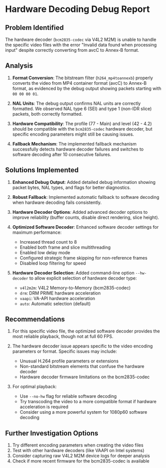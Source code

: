 # Hardware Decoding Debug Report

## Problem Identified

The hardware decoder (`bcm2835-codec` via V4L2 M2M) is unable to handle the specific video files with the error "Invalid data found when processing input" despite correctly converting from avcC to Annex-B format.

## Analysis

1. **Format Conversion**: The bitstream filter (`h264_mp4toannexb`) properly converts the video from MP4 container format (avcC) to Annex-B format, as evidenced by the debug output showing packets starting with `00 00 00 01`.

2. **NAL Units**: The debug output confirms NAL units are correctly formatted. We observed NAL type 6 (SEI) and type 1 (non-IDR slice) packets, both correctly formatted.

3. **Hardware Compatibility**: The profile (77 - Main) and level (42 - 4.2) should be compatible with the `bcm2835-codec` hardware decoder, but specific encoding parameters might still be causing issues.

4. **Fallback Mechanism**: The implemented fallback mechanism successfully detects hardware decoder failures and switches to software decoding after 10 consecutive failures.

## Solutions Implemented

1. **Enhanced Debug Output**: Added detailed debug information showing packet bytes, NAL types, and flags for better diagnostics.

2. **Robust Fallback**: Implemented automatic fallback to software decoding when hardware decoding fails consistently.

3. **Hardware Decoder Options**: Added advanced decoder options to improve reliability (buffer counts, disable direct rendering, slice height).

4. **Optimized Software Decoder**: Enhanced software decoder settings for maximum performance:
   - Increased thread count to 8
   - Enabled both frame and slice multithreading
   - Enabled low delay mode
   - Configured strategic frame skipping for non-reference frames
   - Disabled loop filtering for speed

5. **Hardware Decoder Selection**: Added command-line option `--hw-decoder` to allow explicit selection of hardware decoder type:
   - `v4l2m2m`: V4L2 Memory-to-Memory (bcm2835-codec)
   - `drm`: DRM PRIME hardware acceleration
   - `vaapi`: VA-API hardware acceleration
   - `auto`: Automatic selection (default)

## Recommendations

1. For this specific video file, the optimized software decoder provides the most reliable playback, though not at full 60 FPS.

2. The hardware decoder issue appears specific to the video encoding parameters or format. Specific issues may include:
   - Unusual H.264 profile parameters or extensions
   - Non-standard bitstream elements that confuse the hardware decoder
   - Hardware decoder firmware limitations on the bcm2835-codec

3. For optimal playback:
   - Use `--no-hw` flag for reliable software decoding
   - Try transcoding the video to a more compatible format if hardware acceleration is required
   - Consider using a more powerful system for 1080p60 software decoding

## Further Investigation Options

1. Try different encoding parameters when creating the video files
2. Test with other hardware decoders (like VAAPI on Intel systems)
3. Consider capturing raw V4L2 M2M device logs for deeper analysis
4. Check if more recent firmware for the bcm2835-codec is available